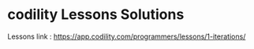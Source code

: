 # codility Lessons Solutions
Lessons link : https://app.codility.com/programmers/lessons/1-iterations/ 
